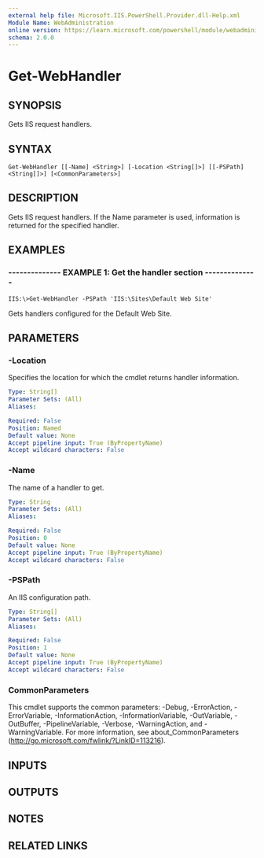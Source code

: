 ```yaml
---
external help file: Microsoft.IIS.PowerShell.Provider.dll-Help.xml
Module Name: WebAdministration
online version: https://learn.microsoft.com/powershell/module/webadministration/get-webhandler?view=windowsserver2012-ps&wt.mc_id=ps-gethelp
schema: 2.0.0
---
```


# Get-WebHandler

## SYNOPSIS
Gets IIS request handlers.

## SYNTAX

```
Get-WebHandler [[-Name] <String>] [-Location <String[]>] [[-PSPath] <String[]>] [<CommonParameters>]
```

## DESCRIPTION
Gets IIS request handlers.
If the Name parameter is used, information is returned for the specified handler.

## EXAMPLES

### -------------- EXAMPLE 1: Get the handler section --------------
```
IIS:\>Get-WebHandler -PSPath 'IIS:\Sites\Default Web Site'
```

Gets handlers configured for the Default Web Site.

## PARAMETERS

### -Location
Specifies the location for which the cmdlet returns handler information.

```yaml
Type: String[]
Parameter Sets: (All)
Aliases: 

Required: False
Position: Named
Default value: None
Accept pipeline input: True (ByPropertyName)
Accept wildcard characters: False
```

### -Name
The name of a handler to get.

```yaml
Type: String
Parameter Sets: (All)
Aliases: 

Required: False
Position: 0
Default value: None
Accept pipeline input: True (ByPropertyName)
Accept wildcard characters: False
```

### -PSPath
An IIS configuration path.

```yaml
Type: String[]
Parameter Sets: (All)
Aliases: 

Required: False
Position: 1
Default value: None
Accept pipeline input: True (ByPropertyName)
Accept wildcard characters: False
```

### CommonParameters
This cmdlet supports the common parameters: -Debug, -ErrorAction, -ErrorVariable, -InformationAction, -InformationVariable, -OutVariable, -OutBuffer, -PipelineVariable, -Verbose, -WarningAction, and -WarningVariable. For more information, see about_CommonParameters (http://go.microsoft.com/fwlink/?LinkID=113216).

## INPUTS

## OUTPUTS

## NOTES

## RELATED LINKS

